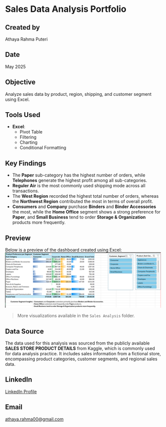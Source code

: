 # Sales Data Analysis Portfolio

## Created by
Athaya Rahma Puteri

## Date
May 2025

## Objective
Analyze sales data by product, region, shipping, and customer segment using Excel.

## Tools Used
- **Excel**:
  - Pivot Table
  - Filtering
  - Charting
  - Conditional Formatting

## Key Findings
- The **Paper** sub-category has the highest number of orders, while **Telephones** generate the highest profit among all sub-categories.
- **Reguler Air** is the most commonly used shipping mode across all transactions.
- The **West Region** recorded the highest total number of orders, whereas the **Northwest Region** contributed the most in terms of overall profit.
- **Consumers** and **Company** purchase **Binders** and **Binder Accessories** the most, while the **Home Office** segment shows a strong preference for **Paper**, and **Small Business** tend to order **Storage & Organization** products more frequently.

## Preview
Below is a preview of the dashboard created using Excel:
![Sales Dashboard Preview](./Preview-Excel.png)
> More visualizations available in the `Sales Analysis` folder.

## Data Source
The data used for this analysis was sourced from the publicly available **SALES STORE PRODUCT DETAILS** from Kaggle, which is commonly used for data analysis practice. It includes sales information from a fictional store, encompassing product categories, customer segments, and regional sales data.

## LinkedIn
[LinkedIn Profile](http://www.linkedin.com/in/athaya-rahma-puteri)

## Email
athaya.rahma00@gmail.com
